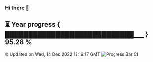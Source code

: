 ### Hi there 👋
⏳ Year progress { ████████████████████████████▁▁ } 95.28 %
---
⏰ Updated on Wed, 14 Dec 2022 18:19:17 GMT
![Progress Bar CI](https://github.com/liununu/liununu/workflows/Progress%20Bar%20CI/badge.svg)
